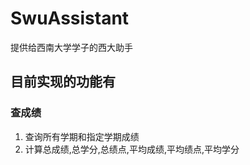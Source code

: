 # SwuAssistant
提供给西南大学学子的西大助手
## 目前实现的功能有
### 查成绩
1. 查询所有学期和指定学期成绩
2. 计算总成绩,总学分,总绩点,平均成绩,平均绩点,平均学分


